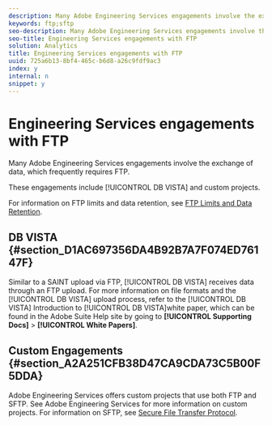 ```yaml
---
description: Many Adobe Engineering Services engagements involve the exchange of data, which frequently requires FTP.
keywords: ftp;sftp
seo-description: Many Adobe Engineering Services engagements involve the exchange of data, which frequently requires FTP.
seo-title: Engineering Services engagements with FTP
solution: Analytics
title: Engineering Services engagements with FTP
uuid: 725a6b13-8bf4-465c-b6d8-a26c9fdf9ac3
index: y
internal: n
snippet: y
---
```


# Engineering Services engagements with FTP

Many Adobe Engineering Services engagements involve the exchange of data, which frequently requires FTP.

These engagements include [!UICONTROL DB VISTA] and custom projects.

For information on FTP limits and data retention, see [FTP Limits and Data Retention](../../ftp_and_sftp_bucket/ftp_limits.md#concept_8CAA1D8F27B3411AB902520AD6C9A70E).

## DB VISTA {#section_D1AC697356DA4B92B7A7F074ED76147F}

Similar to a SAINT upload via FTP, [!UICONTROL DB VISTA] receives data through an FTP upload. For more information on file formats and the [!UICONTROL DB VISTA] upload process, refer to the [!UICONTROL DB VISTA] Introduction to [!UICONTROL DB VISTA]white paper, which can be found in the Adobe Suite Help site by going to **[!UICONTROL Supporting Docs]** > **[!UICONTROL White Papers]**.

## Custom Engagements {#section_A2A251CFB38D47CA9CDA73C5B00F5DDA}

Adobe Engineering Services offers custom projects that use both FTP and SFTP. See Adobe Engineering Services for more information on custom projects. For information on SFTP, see [Secure File Transfer Protocol](../../ftp_and_sftp_bucket/c_sftp/ftp_sftp.md#concept_08905F69AE2445FFB167D8AEE68390DC). 
